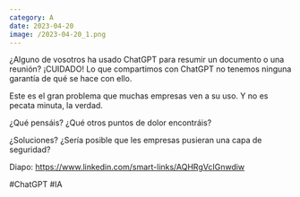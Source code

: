 ```yaml
--- 
category: A 
date: 2023-04-20 
image: /2023-04-20_1.png 
--- 
```


¿Alguno de vosotros ha usado ChatGPT para resumir un documento o una reunión? ¡CUIDADO! Lo que compartimos con ChatGPT no tenemos ninguna garantía de qué se hace con ello. 

Este es el gran problema que muchas empresas ven a su uso. Y no es pecata minuta, la verdad.

¿Qué pensáis? ¿Qué otros puntos de dolor encontráis?

¿Soluciones? ¿Sería posible que les empresas pusieran una capa de seguridad?

Diapo: https://www.linkedin.com/smart-links/AQHRgVcIGnwdiw

#ChatGPT #IA